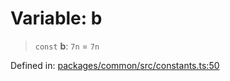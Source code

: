 # Variable: b

> `const` **b**: `7n` = `7n`

Defined in: [packages/common/src/constants.ts:50](https://github.com/dcdpr/did-btcr2-js/blob/4a717493e735221d072999f212891939f4de3f23/packages/common/src/constants.ts#L50)
